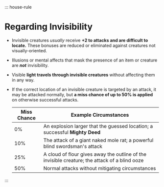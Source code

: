 <div class="ecr ecr-wrapper ecr-markeddown">

::: house-rule
  
# Regarding Invisibility

- Invisible creatures *usually* receive **+2 to attacks and are difficult to locate.** These bonuses are reduced or eliminated against creatures not visually-oriented.
- Illusions or mental affects that mask the presence of an item or creature are ***not*** invisibility.
- Visible **light travels through invisible creatures** without affecting them in any way. 
- If the correct location of an invisible creature is targeted by an attack, it may be attacked normally, but **a miss chance of up to 50% is applied** on otherwise successful attacks.
    
    | Miss Chance | Example Circumstances |
    |--|--|
    | 0% | An explosion larger that the guessed location; a successful **Mighty Deed** |
    | 10% | The attack of a giant naked mole rat; a powerful blind swordsman's attack |
    | 25% | A cloud of flour gives away the outline of the invisible creature; the attack of a blind ooze |
    | 50% | Normal attacks without mitigating circumstances |
:::

</div>